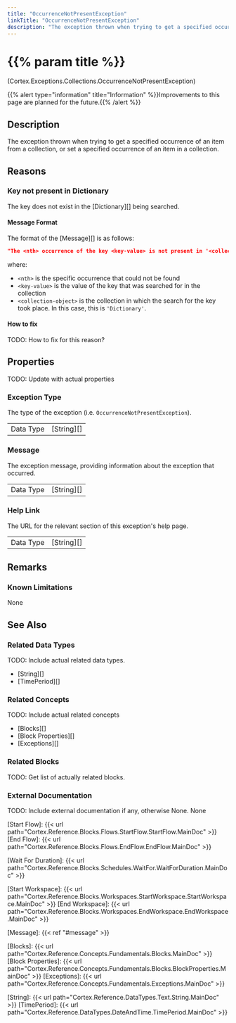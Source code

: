 ```yaml
---
title: "OccurrenceNotPresentException"
linkTitle: "OccurrenceNotPresentException"
description: "The exception thrown when trying to get a specified occurrence of an item from a collection, or set a specified occurrence of an item in a collection."
---
```


# {{% param title %}}

<p class="namespace">(Cortex.Exceptions.Collections.OccurrenceNotPresentException)</p>
{{% alert type="information" title="Information" %}}Improvements to this page are planned for the future.{{% /alert %}}

## Description

The exception thrown when trying to get a specified occurrence of an item from a collection, or set a specified occurrence of an item in a collection.

## Reasons

### Key not present in Dictionary

The key does not exist in the [Dictionary][] being searched.

#### Message Format

The format of the [Message][] is as follows:

```json
"The <nth> occurrence of the key <key-value> is not present in '<collection-object>' \r\nPlease click the HelpLink for more information on how to fix this."
```

where:

* `<nth>` is the specific occurrence that could not be found
* `<key-value>` is the value of the key that was searched for in the collection
* `<collection-object>` is the collection in which the search for the key took place. In this case, this is `'Dictionary'`.

#### How to fix

TODO: How to fix for this reason?

## Properties

TODO: Update with actual properties

### Exception Type

The type of the exception (i.e. `OccurrenceNotPresentException`).

| | |
|-----------|------------|
| Data Type | [String][] |

### Message

The exception message, providing information about the exception that occurred.

| | |
|-----------|------------|
| Data Type | [String][] |

### Help Link

The URL for the relevant section of this exception's help page.

| | |
|-----------|------------|
| Data Type | [String][] |

## Remarks

### Known Limitations

None

## See Also

### Related Data Types

TODO: Include actual related data types.

* [String][]
* [TimePeriod][]

### Related Concepts

TODO: Include actual related concepts

* [Blocks][]
* [Block Properties][]
* [Exceptions][]

### Related Blocks

TODO: Get list of actually related blocks.

### External Documentation

TODO: Include external documentation if any, otherwise None.
None

[Start Flow]: {{< url path="Cortex.Reference.Blocks.Flows.StartFlow.StartFlow.MainDoc" >}}
[End Flow]: {{< url path="Cortex.Reference.Blocks.Flows.EndFlow.EndFlow.MainDoc" >}}

[Wait For Duration]: {{< url path="Cortex.Reference.Blocks.Schedules.WaitFor.WaitForDuration.MainDoc" >}}

[Start Workspace]: {{< url path="Cortex.Reference.Blocks.Workspaces.StartWorkspace.StartWorkspace.MainDoc" >}}
[End Workspace]: {{< url path="Cortex.Reference.Blocks.Workspaces.EndWorkspace.EndWorkspace.MainDoc" >}}

[Message]: {{< ref "#message" >}}

[Blocks]: {{< url path="Cortex.Reference.Concepts.Fundamentals.Blocks.MainDoc" >}}
[Block Properties]: {{< url path="Cortex.Reference.Concepts.Fundamentals.Blocks.BlockProperties.MainDoc" >}}
[Exceptions]: {{< url path="Cortex.Reference.Concepts.Fundamentals.Exceptions.MainDoc" >}}

[String]: {{< url path="Cortex.Reference.DataTypes.Text.String.MainDoc" >}}
[TimePeriod]: {{< url path="Cortex.Reference.DataTypes.DateAndTime.TimePeriod.MainDoc" >}}
